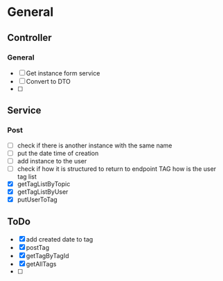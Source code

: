 # General


## Controller
### General
- [ ] Get instance form service
- [ ] Convert to DTO
- [ ] 


## Service
### Post
- [ ] check if there is another instance with the same name
- [ ] put the date time of creation
- [ ] add instance to the user
- [ ] check if how it is structured to return to endpoint TAG how is the user tag list
- [x] getTagListByTopic
- [x] getTagListByUser
- [x] putUserToTag

## ToDo
- [x] add created date to tag
- [x] postTag
- [x] getTagByTagId
- [x] getAllTags
- [ ] 